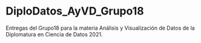 # DiploDatos_AyVD_Grupo18

Entregas del Grupo18 para la materia Análisis y Visualización de Datos de la Diplomatura en Ciencia de Datos 2021.
